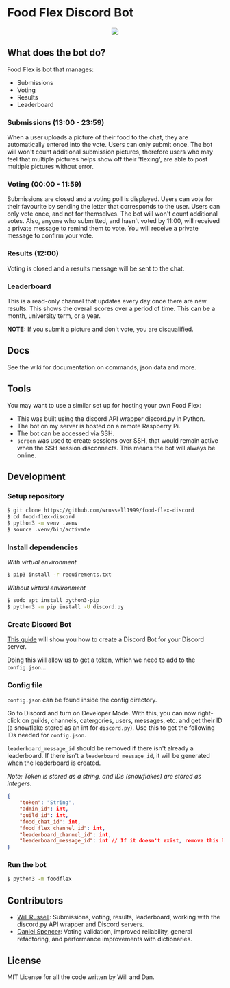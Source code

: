 # Food Flex Discord Bot

<p align="center">
  <img src="https://cdn.discordapp.com/attachments/501947007653511172/572491463112523780/unknown.png">
</p>

## What does the bot do?
Food Flex is bot that manages:
- Submissions
- Voting 
- Results
- Leaderboard

### Submissions (13:00 - 23:59)

When a user uploads a picture of their food to the chat, they are automatically entered into the vote. Users can only submit once. The bot will won't count additional submission pictures, therefore users who may feel that multiple pictures helps show off their 'flexing', are able to post multiple pictures without error.

### Voting (00:00 - 11:59)

Submissions are closed and a voting poll is displayed. Users can vote for their favourite by sending the letter that corresponds to the user. Users can only vote once, and not for themselves. The bot will won't count additional votes. Also, anyone who submitted, and hasn't voted by 11:00, will received a private message to remind them to vote. You will receive a private message to confirm your vote.

### Results (12:00)

Voting is closed and a results message will be sent to the chat. 

### Leaderboard

This is a read-only channel that updates every day once there are new results. This shows the overall scores over a period of time. This can be a month, university term, or a year.

**NOTE:** If you submit a picture and don't vote, you are disqualified.

## Docs

See the wiki for documentation on commands, json data and more.

## Tools

You may want to use a similar set up for hosting your own Food Flex:

- This was built using the discord API wrapper discord.py in Python.
- The bot on my server is hosted on a remote Raspberry Pi.
- The bot can be accessed via SSH.
- `screen` was used to create sessions over SSH, that would remain active when the SSH session disconnects. This means the bot will always be online.

## Development

### Setup repository
```bash
$ git clone https://github.com/wrussell1999/food-flex-discord
$ cd food-flex-discord
$ python3 -m venv .venv
$ source .venv/bin/activate
```

### Install dependencies
_With virtual environment_
```bash
$ pip3 install -r requirements.txt
```
_Without virtual environment_
```bash
$ sudo apt install python3-pip
$ python3 -m pip install -U discord.py
```

### Create Discord Bot
[This guide](https://github.com/reactiflux/discord-irc/wiki/Creating-a-discord-bot-&-getting-a-token) will show you how to create a Discord Bot for your Discord server.

Doing this will allow us to get a token, which we need to add to the `config.json`...


### Config file
`config.json` can be found inside the config directory.

Go to Discord and turn on Developer Mode. With this, you can now right-click on guilds, channels, catergories, users, messages, etc. and get their ID (a snowflake stored as an int for `discord.py`). Use this to get the following IDs needed for `config.json`.

`leaderboard_message_id` should be removed if there isn't already a leaderboard. If there isn't a `leaderboard_message_id`, it will be generated when the leaderboard is created.

_Note: Token is stored as a string, and IDs (snowflakes) are stored as integers._
```json
{
    "token": "String",
    "admin_id": int,
    "guild_id": int,
    "food_chat_id": int,
    "food_flex_channel_id": int,
    "leaderboard_channel_id": int,
    "leaderboard_message_id": int // If it doesn't exist, remove this line
}
```

### Run the bot 
```bash
$ python3 -m foodflex
```

## Contributors

- [Will Russell](https://www.github.com/wrussell1999): Submissions, voting, results, leaderboard, working with the discord.py API wrapper and Discord servers.
- [Daniel Spencer](https://www.github.com/danielfspencer): Voting validation, improved reliability, general refactoring, and performance improvements with dictionaries.

## License
MIT License for all the code written by Will and Dan.
